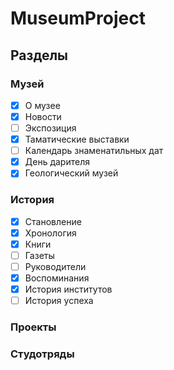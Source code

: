 # MuseumProject

## Разделы
### Музей
- [x] О музее
- [x] Новости
- [ ] Экспозиция
- [x] Таматические выставки
- [ ] Календарь знаменатильных дат
- [x] День дарителя
- [x] Геологический музей
### История
- [x] Становление
- [x] Хронология
- [x] Книги
- [ ] Газеты
- [ ] Руководители
- [x] Воспоминания
- [x] История институтов
- [ ] История успеха
### Проекты
### Студотряды